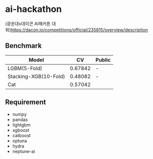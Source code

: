 # ai-hackathon
(광운대x데이콘 AI해커톤 대회)https://dacon.io/competitions/official/235815/overview/description

## Benchmark
|Model|CV|Public|
|-----|--|------|
|LGBM(5-Fold)|0.67842|-|
|Stacking-XGB(10-Fold)|0.48082|-|
|Cat|0.57042||

## Requirement
+ numpy
+ pandas
+ lightgbm
+ xgboost
+ catboost
+ optuna
+ hydra
+ neptune-ai
